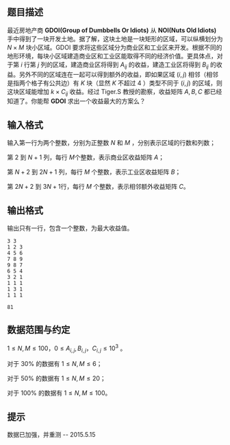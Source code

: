 ## 题目描述

最近房地产商 **GDOI(Group of Dumbbells Or Idiots)** 从 **NOI(Nuts Old Idiots)** 手中得到了一块开发土地。据了解，这块土地是一块矩形的区域，可以纵横划分为 $N×M$ 块小区域。GDOI 要求将这些区域分为商业区和工业区来开发。根据不同的地形环境，每块小区域建造商业区和工业区能取得不同的经济价值。更具体点，对于第 $i$ 行第 $j$ 列的区域，建造商业区将得到 $A_{ij}$ 的收益，建造工业区将得到 $B_{ij}$ 的收益。另外不同的区域连在一起可以得到额外的收益，即如果区域 $(i,j)$ 相邻（相邻是指两个格子有公共边）有 $K$ 块（显然 $K$ 不超过 $4$ ）类型不同于 $(i,j)$ 的区域，则这块区域能增加 $k×C_{ij}$ 收益。经过 Tiger.S 教授的勘察，收益矩阵 $A,B,C$ 都已经知道了。你能帮 **GDOI** 求出一个收益最大的方案么？

## 输入格式

输入第一行为两个整数，分别为正整数 $N$ 和 $M$ ，分别表示区域的行数和列数；

第 $2$ 到 $N+1$ 列，每行 $M$个整数，表示商业区收益矩阵 $A$；

第 $N+2$ 到 $2N+1$ 列，每行 $M$ 个整数，表示工业区收益矩阵 $B$；

第 $2N+2$ 到 $3N+1$行，每行 $M$ 个整数，表示相邻额外收益矩阵 $C$。

## 输出格式

输出只有一行，包含一个整数，为最大收益值。

```input1
3 3
1 2 3
4 5 6
7 8 9
9 8 7
6 5 4
3 2 1
1 1 1
1 3 1
1 1 1
```

```output1
81
```

## 数据范围与约定

$1\le N,M\leq 100$，$0\leq A_{i,j},B_{i,j}$，$C_{i,j}\leq 10^{3}$ 。

对于 $30\%$ 的数据有 $1\le N, M\leq 6$；

对于 $50\%$ 的数据有 $1\le N, M \leq 20$；

对于 $100\%$ 的数据有 $1\le N,M\leq 100$。

## 提示

数据已加强，并重测 -- 2015.5.15

